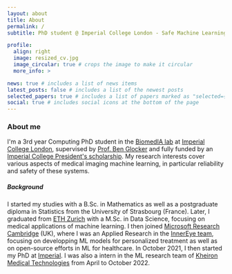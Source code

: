 ```yaml
---
layout: about
title: About
permalink: /
subtitle: PhD student @ Imperial College London - Safe Machine Learning for Medical Imaging.

profile:
  align: right
  image: resized_cv.jpg
  image_circular: true # crops the image to make it circular
  more_info: >

news: true # includes a list of news items
latest_posts: false # includes a list of the newest posts
selected_papers: true # includes a list of papers marked as "selected={true}"
social: true # includes social icons at the bottom of the page
---
```


### About me

I'm a 3rd year Computing PhD student in the [BiomedIA lab](https://biomedia.doc.ic.ac.uk/) at [Imperial College London](https://www.imperial.ac.uk/), supervised by [Prof. Ben Glocker](http://wp.doc.ic.ac.uk/bglocker/) and fully funded by an [Imperial College President's scholarship](https://www.imperial.ac.uk/study/fees-and-funding/postgraduate-doctoral/grants-scholarships/presidents-phd/). My research interests cover various aspects of medical imaging machine learning, in particular reliability and safety of these systems. <br/>

##### Background 
I started my studies with a B.Sc. in Mathematics as well as a postgraduate diploma in Statistics from the University of Strasbourg (France). Later, I graduated from [ETH Zurich](https://ethz.ch/en.html) with a M.Sc. in Data Science, focusing on medical applications of machine learning. I then joined [Microsoft Research Cambridge](https://www.microsoft.com/en-us/research/lab/microsoft-research-cambridge/) (UK), where I was an Applied Research in the [InnerEye team](https://www.microsoft.com/en-us/research/project/medical-image-analysis/), focusing on developping ML models for personalized treatment as well as on open-source efforts in ML for healthcare. In October 2021, I then started my PhD at [Imperial](https://www.imperial.ac.uk/). I was also a intern in the ML research team of [Kheiron Medical Technologies](https://www.kheironmed.com/) from April to October 2022.
